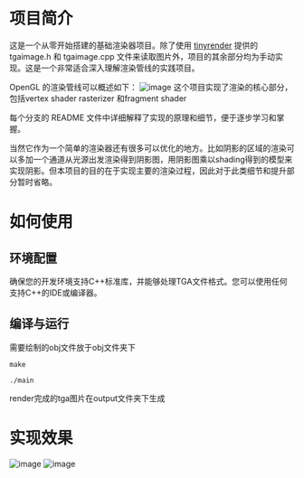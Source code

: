 # 项目简介
这是一个从零开始搭建的基础渲染器项目。除了使用 [tinyrender](https://github.com/ssloy/tinyrenderer) 提供的 tgaimage.h 和 tgaimage.cpp 文件来读取图片外，项目的其余部分均为手动实现。这是一个非常适合深入理解渲染管线的实践项目。

OpenGL 的渲染管线可以概述如下：
![image](https://github.com/user-attachments/assets/745f8c4f-0c20-474d-ab1f-ed01d139904c)
这个项目实现了渲染的核心部分，包括vertex shader rasterizer 和fragment shader

每个分支的 README 文件中详细解释了实现的原理和细节，便于逐步学习和掌握。

当然它作为一个简单的渲染器还有很多可以优化的地方。比如阴影的区域的渲染可以多加一个通道从光源出发渲染得到阴影图，用阴影图乘以shading得到的模型来实现阴影。但本项目的目的在于实现主要的渲染过程，因此对于此类细节和提升部分暂时省略。
# 如何使用

## 环境配置
确保您的开发环境支持C++标准库，并能够处理TGA文件格式。您可以使用任何支持C++的IDE或编译器。

## 编译与运行
需要绘制的obj文件放于obj文件夹下
```
make

./main
```
render完成的tga图片在output文件夹下生成

# 实现效果
![image](https://github.com/user-attachments/assets/251791fd-444c-4b42-af47-f0ea693bf899)
![image](https://github.com/user-attachments/assets/7acbe656-5c52-406a-87ae-b1b68823f513)
